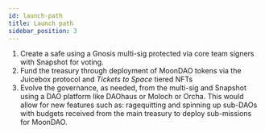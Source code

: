 ```yaml
---
id: launch-path
title: Launch path
sidebar_position: 3
---
```


1. Create a safe using a Gnosis multi-sig protected via core team signers with Snapshot for voting.
2. Fund the treasury through deployment of MoonDAO tokens via the Juicebox protocol and *Tickets to Space* tiered NFTs
3. Evolve the governance, as needed, from the multi-sig and Snapshot using a DAO platform like DAOhaus or Moloch or Orcha. This would allow for new features such as: ragequitting and spinning up sub-DAOs with budgets received from the main treasury to deploy sub-missions for MoonDAO.
